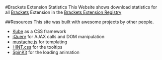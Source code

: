 #Brackets Extension Statistics
This Website shows download statistics for all [Brackets](http://brackets.io/) Extension in the [Brackets Extension Registry](https://brackets-registry.aboutweb.com/)

##Resources
This site was built with awesome projects by other people.

- [Kube](http://imperavi.com/kube/) as a CSS framework
- [jQuery](http://jquery.com) for AJAX calls and DOM manipulation
- [mustache.js](https://github.com/janl/mustache.js) for templating
- [HINT.css](http://kushagragour.in/lab/hint/) for the tooltips
- [SpinKit](https://github.com/tobiasahlin/SpinKit) for the loading animation